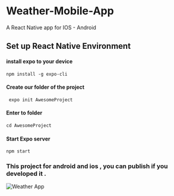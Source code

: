 # Weather-Mobile-App
A React Native app for IOS - Android

<h2> Set up React Native Environment </h2>

<h4> install expo to your device </h4>
<code>npm install -g expo-cli</code>


<h4> Create our folder of the project </h4>
<code> expo init AwesomeProject</code>
<h4> Enter to folder </h4>
<code>cd AwesomeProject </code>
<h4> Start Expo server </h4>
<code>npm start</code>
<h3>This project for android and ios , you can publish if you developed it . </h3>

![Weather App](https://user-images.githubusercontent.com/77233657/174681952-4cc0fea8-dcbd-4a10-bdef-6e1218e4ce59.png)
